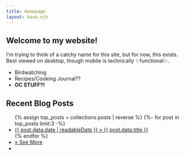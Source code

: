 ```yaml
---
title: Homepage
layout: base.njk
---
```


## Welcome to my website!

I'm trying to think of a catchy name for this site, but for now, this exists. Best viewed on desktop, though mobile is technically ✨functional✨.

- Birdwatching
- Recipes/Cooking Journal??
- **OC STUFF?!**

<!-- This next part will show your top three most recent posts. You can change how readableDate looks in your .eleventy.js file-->
## Recent Blog Posts

<div id="recentpostlistdiv">
  <ul>
  {% assign top_posts = collections.posts | reverse %}
	{%- for post in top_posts limit:3 -%}
		<li><a href="{{ post.data.permalink }}">{{ post.data.date | readableDate }} » {{ post.data.title }}</a></li>
	{% endfor %}<li class="moreposts"><a href="archives.html">» See More</a></li><li class="moreposts"></li></ul>
</div>